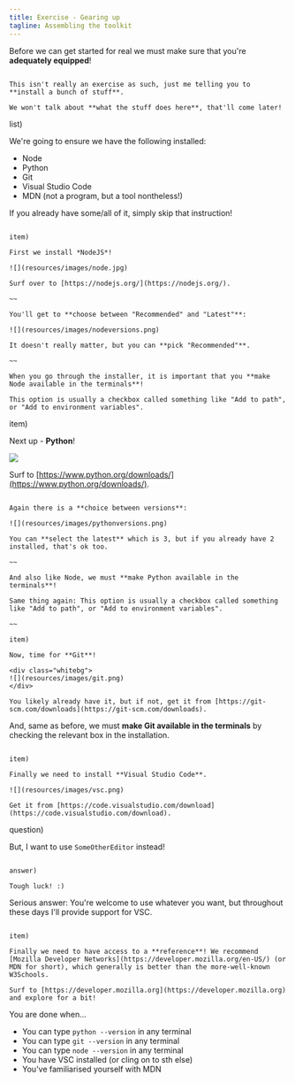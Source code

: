 ```yaml
---
title: Exercise - Gearing up
tagline: Assembling the toolkit
---
```


<div class="goal"></div>

Before we can get started for real we must make sure that you're **adequately equipped**!

~~~

This isn't really an exercise as such, just me telling you to **install a bunch of stuff**.

We won't talk about **what the stuff does here**, that'll come later!

~~~

list)

We're going to ensure we have the following installed:

* Node
* Python
* Git
* Visual Studio Code
* MDN (not a program, but a tool nontheless!)

If you already have some/all of it, simply skip that instruction!

~~~

item)

First we install *NodeJS*!

![](resources/images/node.jpg)

Surf over to [https://nodejs.org/](https://nodejs.org/).

~~ 

You'll get to **choose between "Recommended" and "Latest"**:

![](resources/images/nodeversions.png)

It doesn't really matter, but you can **pick "Recommended"**.

~~

When you go through the installer, it is important that you **make Node available in the terminals**!

This option is usually a checkbox called something like "Add to path", or "Add to environment variables".

~~~

item)

Next up - **Python**!

![](resources/images/python.png)

Surf to [https://www.python.org/downloads/](https://www.python.org/downloads/).

~~~

Again there is a **choice between versions**:

![](resources/images/pythonversions.png)

You can **select the latest** which is 3, but if you already have 2 installed, that's ok too.

~~

And also like Node, we must **make Python available in the terminals**!

Same thing again: This option is usually a checkbox called something like "Add to path", or "Add to environment variables".

~~ 

item)

Now, time for **Git**!

<div class="whitebg">
![](resources/images/git.png)
</div>

You likely already have it, but if not, get it from [https://git-scm.com/downloads](https://git-scm.com/downloads).

~~~

And, same as before, we must **make Git available in the terminals** by checking the relevant box in the installation.

~~~

item)

Finally we need to install **Visual Studio Code**.

![](resources/images/vsc.png)

Get it from [https://code.visualstudio.com/download](https://code.visualstudio.com/download).

~~~

question)

But, I want to use `SomeOtherEditor` instead!

~~~

answer)

Tough luck! :)

~~~

Serious answer: You're welcome to use whatever you want, but throughout these days I'll provide support for VSC.

~~~

item)

Finally we need to have access to a **reference**! We recommend [Mozilla Developer Networks](https://developer.mozilla.org/en-US/) (or MDN for short), which generally is better than the more-well-known W3Schools.

Surf to [https://developer.mozilla.org](https://developer.mozilla.org) and explore for a bit!

~~~

<div class="checklist"></div>

You are done when...

* You can type `python --version` in any terminal
* You can type `git --version` in any terminal
* You can type `node --version` in any terminal
* You have VSC installed (or cling on to sth else)
* You've familiarised yourself with MDN
